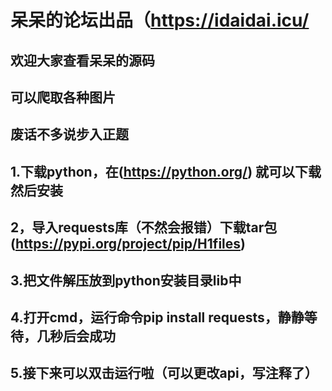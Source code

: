 # 呆呆的论坛出品（https://idaidai.icu/
## 欢迎大家查看呆呆的源码
## 可以爬取各种图片
## 废话不多说步入正题
## 1.下载python，在(https://python.org/) 就可以下载然后安装
## 2，导入requests库（不然会报错）下载tar包(https://pypi.org/project/pip/H1files)
## 3.把文件解压放到python安装目录lib中
## 4.打开cmd，运行命令pip install requests，静静等待，几秒后会成功
## 5.接下来可以双击运行啦（可以更改api，写注释了）
